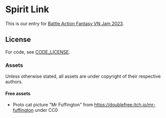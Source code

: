 # Spirit Link

This is our entry for [Battle Action Fantasy VN Jam 2023](https://itch.io/jam/baf-jam-2023).

## License

For code, see [CODE_LICENSE](CODE_LICENSE).

### Assets

Unless otherwise stated, all assets are under copyright of their respective authors.

#### Free assets

- Proto cat picture "Mr Fuffington" from https://doublefree.itch.io/mr-fuffington under CC0
